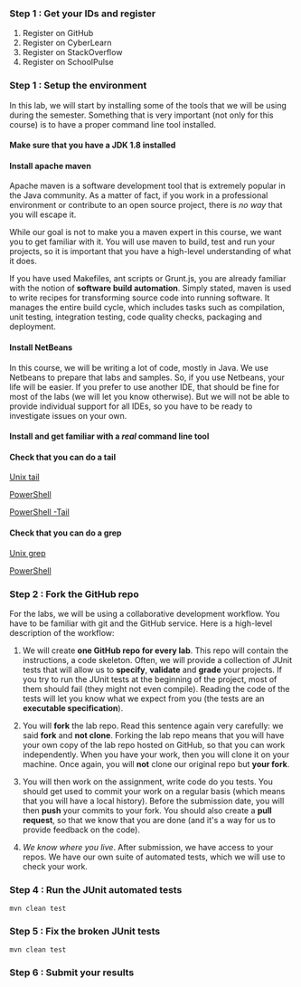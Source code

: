 ### Step 1 : Get your IDs and register

1. Register on GitHub
2. Register on CyberLearn
3. Register on StackOverflow
4. Register on SchoolPulse


### Step 1 : Setup the environment

In this lab, we will start by installing some of the tools that we will be using during the semester. Something that is very important (not only for this course) is to have a proper command line tool installed.

#### Make sure that you have a JDK 1.8 installed

#### Install apache maven

Apache maven is a software development tool that is extremely popular in the Java community. As a matter of fact, if you work in a professional environment or contribute to an open source project, there is *no way* that you will escape it.

While our goal is not to make you a maven expert in this course, we want you to get familiar with it. You will use maven to build, test and run your projects, so it is important that you have a high-level understanding of what it does.

If you have used Makefiles, ant scripts or Grunt.js, you are already familiar with the notion of **software build automation**. Simply stated, maven is used to write recipes for transforming source code into running software. It manages the entire build cycle, which includes tasks such as compilation, unit testing, integration testing, code quality checks, packaging and deployment.

#### Install NetBeans

In this course, we will be writing a lot of code, mostly in Java. We use Netbeans to prepare that labs and samples. So, if you use Netbeans, your life will be easier. If you prefer to use another IDE, that should be fine for most of the labs (we will let you know otherwise). But we will not be able to provide individual support for all IDEs, so you have to be ready to investigate issues on your own.

#### Install and get familiar with a *real* command line tool


#### Check that you can do a tail

[Unix tail](http://en.wikipedia.org/wiki/Tail_%28Unix%29)

[PowerShell](https://technet.microsoft.com/en-us/library/hh849787.aspx)

[PowerShell -Tail](http://www.howtogeek.com/tips/how-to-get-tail-like-functionality-on-windows-with-powershell/)

#### Check that you can do a grep

[Unix grep](http://en.wikipedia.org/wiki/Grep)

[PowerShell](https://communary.wordpress.com/2014/11/10/grep-the-powershell-way/)


### Step 2 : Fork the GitHub repo

For the labs, we will be using a collaborative development workflow. You have to be familiar with git and the GitHub service. Here is a high-level description of the workflow:

1. We will create **one GitHub repo for every lab**. This repo will contain the instructions, a code skeleton. Often, we will provide a collection of JUnit tests that will allow us to **specify**, **validate** and **grade** your projects. If you try to run the JUnit tests at the beginning of the project, most of them should fail (they might not even compile). Reading the code of the tests will let you know what we expect from you (the tests are an **executable specification**).

2. You will **fork** the lab repo. Read this sentence again very carefully: we said **fork** and **not clone**. Forking the lab repo means that you will have your own copy of the lab repo hosted on GitHub, so that you can work independently. When you have your work, then you will clone it on your machine. Once again, you will **not** clone our original repo but **your fork**.

3. You will then work on the assignment, write code do you tests. You should get used to commit your work on a regular basis (which means that you will have a local history). Before the submission date, you will then **push** your commits to your fork. You should also create a **pull request**, so that we know that you are done (and it's a way for us to provide feedback on the code).

4. *We know where you live*. After submission, we have access to your repos. We have our own suite of automated tests, which we will use to check your work.



### Step 4 : Run the JUnit automated tests

```
mvn clean test
```

### Step 5 : Fix the broken JUnit tests

```
mvn clean test
```


### Step 6 : Submit your results







